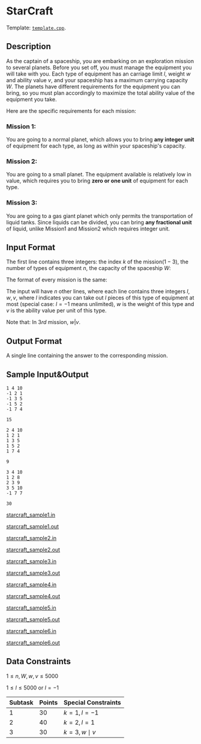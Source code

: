# StarCraft

Template: [`template.cpp`](file://template.cpp).

## Description

As the captain of a spaceship, you are embarking on an exploration mission to several planets. Before you set off, you must manage the equipment you will take with you. Each type of equipment has an carriage limit $l$, weight $w$ and ability value $v$, and your spaceship has a maximum carrying capacity $W$. The planets have different requirements for the equipment you can bring, so you must plan accordingly to maximize the total ability value of the equipment you take.

Here are the specific requirements for each mission:

### Mission 1:

You are going to a normal planet, which allows you to bring **any integer unit** of equipment for each type, as long as within your spaceship's capacity.

### Mission 2:

You are going to a small planet. The equipment available is relatively low in value, which requires you to bring **zero or one unit** of equipment for each type.

### Mission 3:

You are going to a gas giant planet which only permits the transportation of liquid tanks. Since liquids can be divided, you can bring **any fractional unit** of liquid, unlike Mission1 and Mission2 which requires integer unit.

## Input Format

The first line contains three integers: the index $k$ of the mission$(1-3)$, the number of types of equipment $n$, the capacity of the spaceship $W$:

The format of every mission is the same:

The input will have $n$ other lines, where each line contains three integers $l,w,v$, where $l$ indicates you can take out $l$ pieces of this type of equipment at most (special case: $l=-1$ means unlimited), $w$ is the weight of this type and $v$ is the ability value per unit of this type.

Note that: In $3rd$ mission, $w|v$.

## Output Format

A single line containing the answer to the corresponding mission.

## Sample Input&Output

```input1
1 4 10
-1 2 1
-1 3 5
-1 5 2
-1 7 4
```

```output1
15
```

```input2
2 4 10
1 2 1
1 3 5
1 5 2
1 7 4
```

```output2
9
```

```input3
3 4 10
1 2 8
2 3 9
3 5 10
-1 7 7
```

```output3
30
```

[starcraft_sample1.in](file://starcraft_sample1.in)

[starcraft_sample1.out](file://starcraft_sample1.out)

[starcraft_sample2.in](file://starcraft_sample2.in)

[starcraft_sample2.out](file://starcraft_sample2.out)

[starcraft_sample3.in](file://starcraft_sample3.in)

[starcraft_sample3.out](file://starcraft_sample3.out)

[starcraft_sample4.in](file://starcraft_sample4.in)

[starcraft_sample4.out](file://starcraft_sample4.out)

[starcraft_sample5.in](file://starcraft_sample5.in)

[starcraft_sample5.out](file://starcraft_sample5.out)

[starcraft_sample6.in](file://starcraft_sample6.in)

[starcraft_sample6.out](file://starcraft_sample6.out)

## Data Constraints

$1\le n,W,w,v\le 5000$

$1\le l\le 5000$ or $l=-1$

| Subtask | Points | Special Constraints |
| ------- | ------ | ------------------- |
| 1       | 30     | $k=1,l=-1$          |
| 2       | 40     | $k=2,l=1$           |
| 3       | 30     | $k=3,w\mid v$     
